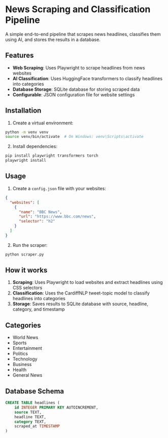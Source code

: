 # News Scraping and Classification Pipeline

A simple end-to-end pipeline that scrapes news headlines, classifies them using AI, and stores the results in a database.

## Features

- **Web Scraping**: Uses Playwright to scrape headlines from news websites
- **AI Classification**: Uses HuggingFace transformers to classify headlines into categories
- **Database Storage**: SQLite database for storing scraped data
- **Configurable**: JSON configuration file for website settings

## Installation

1. Create a virtual environment:
```bash
python -m venv venv
source venv/bin/activate  # On Windows: venv\Scripts\activate
```

2. Install dependencies:
```bash
pip install playwright transformers torch
playwright install
```

## Usage

1. Create a `config.json` file with your websites:
```json
{
  "websites": [
    {
      "name": "BBC News",
      "url": "https://www.bbc.com/news",
      "selector": "h2"
    }
  ]
}
```

2. Run the scraper:
```bash
python scraper.py
```

## How it works

1. **Scraping**: Uses Playwright to load websites and extract headlines using CSS selectors
2. **Classification**: Uses the CardiffNLP tweet-topic model to classify headlines into categories
3. **Storage**: Saves results to SQLite database with source, headline, category, and timestamp

## Categories

- World News
- Sports  
- Entertainment
- Politics
- Technology
- Business
- Health
- General News

## Database Schema

```sql
CREATE TABLE headlines (
    id INTEGER PRIMARY KEY AUTOINCREMENT,
    source TEXT,
    headline TEXT,
    category TEXT,
    scraped_at TIMESTAMP
)
```




